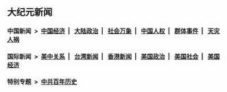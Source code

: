 ## 大纪元新闻

#### 中国新闻 &nbsp;>&nbsp; [中国经济](indexes/ncid283/README.md?09082045) &nbsp;| &nbsp; [大陆政治](indexes/ncid277/README.md?09082045) &nbsp;| &nbsp; [社会万象](indexes/ncid282/README.md?09082045) &nbsp;| &nbsp; [中国人权](indexes/ncid278/README.md?09082045) &nbsp;| &nbsp; [群体事件](indexes/ncid279/README.md?09082045) &nbsp;| &nbsp; [天灾人祸](indexes/ncid280/README.md?09082045)

#### 国际新闻 &nbsp;>&nbsp; [美中关系](indexes/nf1412576/README.md?09082045) &nbsp;| &nbsp; [台湾新闻](indexes/ncid1349361/README.md?09082045) &nbsp;| &nbsp; [香港新闻](indexes/ncid1349362/README.md?09082045) &nbsp;| &nbsp; [美国政治](indexes/ncid1078159/README.md?09082045) &nbsp;| &nbsp; [美国社会](indexes/ncid1078160/README.md?09082045) &nbsp;| &nbsp; [美国经济](indexes/ncid1078158/README.md?09082045)

#### 特别专题 &nbsp;>&nbsp; [中共百年历史](https://github.com/easy2view/epoch-special/blob/master/README.md?09082045)  
